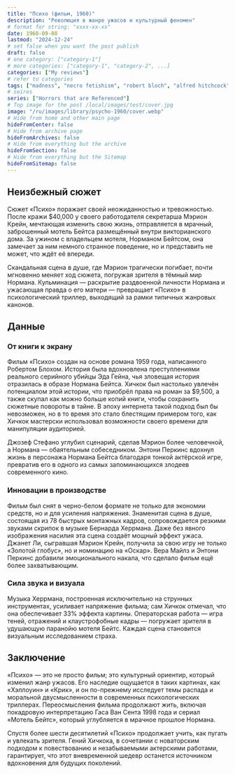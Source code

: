 ```yaml
---
title: "Психо (фильм, 1960)"
description: "Революция в жанре ужасов и культурный феномен"
# format for string: "xxxx-xx-xx"
date: 1960-09-08
lastmod: "2024-12-24"
# set false when you want the post publish
draft: false
# one category: ["category-1"]
# more categories: ["category-1", "category-2", ...]
categories: ["My reviews"]
# refer to categories
tags: ["madness", "necro fetishism", "robert bloch", "alfred hitchcock"]
# seires
series: ["Horrors that are Referenced"]
# Top image for the post /local/images/test/cover.jpg
image: "/ru/images/library/psycho-1960/cover.webp"
# Hide from home and other main page
hideFromCenter: false
# Hide from archive page
hideFromArchives: false
# Hide from everything but the archive
hideFromSection: false
# Hide from everything but the Sitemap
hideFromSitemap: false
---
```

## Неизбежный сюжет

Сюжет «Психо» поражает своей неожиданностью и тревожностью. После кражи $40,000 у своего работодателя секретарша Мэрион Крейн, мечтающая изменить свою жизнь, отправляется в мрачный, заброшенный мотель Бейтса размещённый внутри викторианского дома. За ужином с владельцем мотеля, Норманом Бейтсом, она замечает за ним немного странное поведение, но и представить не может, что ждёт её впереди.

Скандальная сцена в душе, где Мэрион трагически погибает, почти мгновенно меняет ход сюжета, погружая зрителя в тёмный мир Нормана. Кульминация — раскрытие раздвоенной личности Нормана и ужасающая правда о его матери — превращает «Психо» в психологический триллер, выходящий за рамки типичных жанровых канонов.

## Данные

### От книги к экрану

Фильм «Психо» создан на основе романа 1959 года, написанного Робертом Блохом. История была вдохновлена преступлениями реального серийного убийцы Эда Гейна, чья зловещая история отразилась в образе Нормана Бейтса. Хичкок был настолько увлечён потенциалом этой истории, что приобрёл права на роман за $9,500, а также скупал как можно больше копий книги, чтобы сохранить сюжетные повороты в тайне. В эпоху интернета такой подход был бы невозможен, но в то время это стало блестящим примером того, как Хичкок мастерски использовал возможности своего времени для манипуляции аудиторией.

Джозеф Стефано углубил сценарий, сделав Мэрион более человечной, а Нормана — обаятельным собеседником. Энтони Перкинс вдохнул жизнь в персонажа Нормана Бейтса благодаря тонкой актёрской игре, превратив его в одного из самых запоминающихся злодеев современного кино.

### Инновации в производстве

Фильм был снят в черно-белом формате не только для экономии средств, но и для усиления напряжения. Знаменитая сцена в душе, состоящая из 78 быстрых монтажных кадров, сопровождается резкими звуками скрипок в музыке Бернарда Херрмана. Даже без явного изображения насилия эта сцена создаёт мощный эффект ужаса. Джанет Ли, сыгравшая Мэрион Крейн, получила за свою игру не только «Золотой глобус», но и номинацию на «Оскар». Вера Майлз и Энтони Перкинс добавили эмоционального накала, что сделало фильм ещё более захватывающим.

### Сила звука и визуала

Музыка Херрмана, построенная исключительно на струнных инструментах, усиливает напряжение фильма; сам Хичкок отмечал, что она обеспечивает 33% эффекта картины. Операторская работа — игра теней, отражений и клаустрофобные кадры — погружает зрителя в удушающую паранойю мотеля Бейтс. Каждая сцена становится визуальным исследованием страха.

## Заключение

«Психо» — это не просто фильм; это культурный ориентир, который изменил жанр ужасов. Его наследие ощущается в таких картинах, как «Хэллоуин» и «Крик», и он по-прежнему исследует темы распада и моральной двусмысленности в современных психологических триллерах. Переосмысления фильма продолжают жить, включая покадровую интерпретацию Гаса Ван Сента 1998 года и сериал «Мотель Бейтс», который углубляется в мрачное прошлое Нормана.

Спустя более шести десятилетий «Психо» продолжает учить, как пугать и увлекать зрителя. Гений Хичкока, в сочетании с новаторским подходом к повествованию и незабываемыми актерскими работами, гарантирует, что этот вневременной шедевр останется источником вдохновения для будущих поколений.
